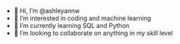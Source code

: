 - 👋 Hi, I’m @ashleyannw
- 👀 I’m interested in coding and machine learning
- 🌱 I’m currently learning SQL and Python
- 💞️ I’m looking to collaborate on anything in my skill level

<!---
ashleyannw/ashleyannw is a ✨ special ✨ repository because its `README.md` (this file) appears on your GitHub profile.
You can click the Preview link to take a look at your changes.
--->
